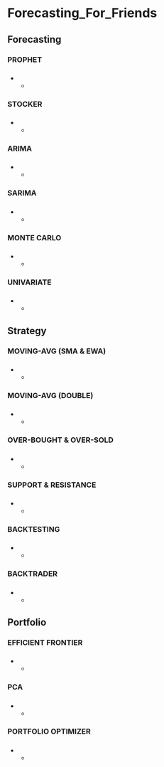 # Forecasting_For_Friends


## Forecasting

### PROPHET
#### 
##### 
* 
  - 
### STOCKER
#### 
##### 
* 
  - 
### ARIMA
#### 
##### 
* 
  - 
### SARIMA
#### 
##### 
* 
  - 
### MONTE CARLO
#### 
##### 
* 
  - 
### UNIVARIATE
#### 
##### 
* 
  - 


## Strategy

### MOVING-AVG (SMA & EWA)
#### 
##### 
* 
  - 
### MOVING-AVG (DOUBLE)
#### 
##### 
* 
  - 
### OVER-BOUGHT & OVER-SOLD
#### 
##### 
* 
  - 
### SUPPORT & RESISTANCE
#### 
##### 
* 
  - 
### BACKTESTING
#### 
##### 
* 
  - 
### BACKTRADER
#### 
##### 
* 
  - 
  

## Portfolio

### EFFICIENT FRONTIER
#### 
##### 
* 
  - 
### PCA
#### 
##### 
* 
  - 
### PORTFOLIO OPTIMIZER
#### 
##### 
* 
  - 
